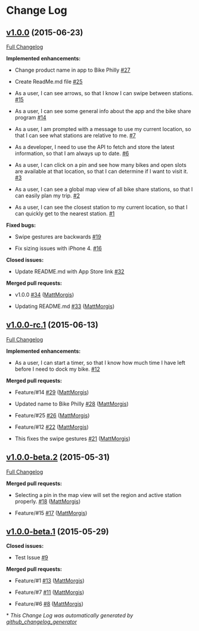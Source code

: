 # Change Log

## [v1.0.0](https://github.com/RappidDevelopment/PhillyBikeShare-iOS/tree/v1.0.0) (2015-06-23)

[Full Changelog](https://github.com/RappidDevelopment/PhillyBikeShare-iOS/compare/v1.0.0-rc.1...v1.0.0)

**Implemented enhancements:**

- Change product name in app to Bike Philly [\#27](https://github.com/RappidDevelopment/PhillyBikeShare-iOS/issues/27)

- Create ReadMe.md file [\#25](https://github.com/RappidDevelopment/PhillyBikeShare-iOS/issues/25)

- As a user, I can see arrows, so that I know I can swipe between stations.  [\#15](https://github.com/RappidDevelopment/PhillyBikeShare-iOS/issues/15)

- As a user, I can see some general info about the app and the bike share program [\#14](https://github.com/RappidDevelopment/PhillyBikeShare-iOS/issues/14)

- As a user, I am prompted with a message to use my current location, so that I can see what stations are relative to me. [\#7](https://github.com/RappidDevelopment/PhillyBikeShare-iOS/issues/7)

- As a developer, I need to use the API to fetch and store the latest information, so that I am always up to date. [\#6](https://github.com/RappidDevelopment/PhillyBikeShare-iOS/issues/6)

- As a user, I can click on a pin and see how many bikes and open slots are available at that location, so that I can determine if I want to visit it. [\#3](https://github.com/RappidDevelopment/PhillyBikeShare-iOS/issues/3)

- As a user, I can see a global map view of all bike share stations, so that I can easily plan my trip. [\#2](https://github.com/RappidDevelopment/PhillyBikeShare-iOS/issues/2)

- As a user, I can see the closest station to my current location, so that I can quickly get to the nearest station. [\#1](https://github.com/RappidDevelopment/PhillyBikeShare-iOS/issues/1)

**Fixed bugs:**

- Swipe gestures are backwards [\#19](https://github.com/RappidDevelopment/PhillyBikeShare-iOS/issues/19)

- Fix sizing issues with iPhone 4. [\#16](https://github.com/RappidDevelopment/PhillyBikeShare-iOS/issues/16)

**Closed issues:**

- Update README.md with App Store link [\#32](https://github.com/RappidDevelopment/PhillyBikeShare-iOS/issues/32)

**Merged pull requests:**

- v1.0.0 [\#34](https://github.com/RappidDevelopment/PhillyBikeShare-iOS/pull/34) ([MattMorgis](https://github.com/MattMorgis))

- Updating README.md [\#33](https://github.com/RappidDevelopment/PhillyBikeShare-iOS/pull/33) ([MattMorgis](https://github.com/MattMorgis))

## [v1.0.0-rc.1](https://github.com/RappidDevelopment/PhillyBikeShare-iOS/tree/v1.0.0-rc.1) (2015-06-13)

[Full Changelog](https://github.com/RappidDevelopment/PhillyBikeShare-iOS/compare/v1.0.0-beta.2...v1.0.0-rc.1)

**Implemented enhancements:**

- As a user, I can start a timer, so that I know how much time I have left before I need to dock my bike.  [\#12](https://github.com/RappidDevelopment/PhillyBikeShare-iOS/issues/12)

**Merged pull requests:**

- Feature/\#14 [\#29](https://github.com/RappidDevelopment/PhillyBikeShare-iOS/pull/29) ([MattMorgis](https://github.com/MattMorgis))

- Updated name to Bike Philly [\#28](https://github.com/RappidDevelopment/PhillyBikeShare-iOS/pull/28) ([MattMorgis](https://github.com/MattMorgis))

- Feature/\#25 [\#26](https://github.com/RappidDevelopment/PhillyBikeShare-iOS/pull/26) ([MattMorgis](https://github.com/MattMorgis))

- Feature/\#12 [\#22](https://github.com/RappidDevelopment/PhillyBikeShare-iOS/pull/22) ([MattMorgis](https://github.com/MattMorgis))

- This fixes the swipe gestures [\#21](https://github.com/RappidDevelopment/PhillyBikeShare-iOS/pull/21) ([MattMorgis](https://github.com/MattMorgis))

## [v1.0.0-beta.2](https://github.com/RappidDevelopment/PhillyBikeShare-iOS/tree/v1.0.0-beta.2) (2015-05-31)

[Full Changelog](https://github.com/RappidDevelopment/PhillyBikeShare-iOS/compare/v1.0.0-beta.1...v1.0.0-beta.2)

**Merged pull requests:**

- Selecting a pin in the map view will set the region and active station properly. [\#18](https://github.com/RappidDevelopment/PhillyBikeShare-iOS/pull/18) ([MattMorgis](https://github.com/MattMorgis))

- Feature/\#15 [\#17](https://github.com/RappidDevelopment/PhillyBikeShare-iOS/pull/17) ([MattMorgis](https://github.com/MattMorgis))

## [v1.0.0-beta.1](https://github.com/RappidDevelopment/PhillyBikeShare-iOS/tree/v1.0.0-beta.1) (2015-05-29)

**Closed issues:**

- Test Issue [\#9](https://github.com/RappidDevelopment/PhillyBikeShare-iOS/issues/9)

**Merged pull requests:**

- Feature/\#1 [\#13](https://github.com/RappidDevelopment/PhillyBikeShare-iOS/pull/13) ([MattMorgis](https://github.com/MattMorgis))

- Feature/\#7 [\#11](https://github.com/RappidDevelopment/PhillyBikeShare-iOS/pull/11) ([MattMorgis](https://github.com/MattMorgis))

- Feature/\#6 [\#8](https://github.com/RappidDevelopment/PhillyBikeShare-iOS/pull/8) ([MattMorgis](https://github.com/MattMorgis))



\* *This Change Log was automatically generated by [github_changelog_generator](https://github.com/skywinder/Github-Changelog-Generator)*